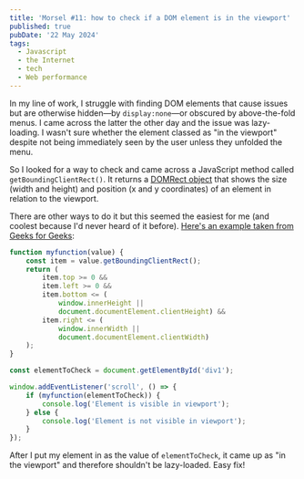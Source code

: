 ```yaml
---
title: 'Morsel #11: how to check if a DOM element is in the viewport'
published: true
pubDate: '22 May 2024'
tags:
  - Javascript
  - the Internet
  - tech
  - Web performance
---
```


In my line of work, I struggle with finding DOM elements that cause issues but are otherwise hidden—by `display:none`—or obscured by above-the-fold menus. I came across the latter the other day and the issue was lazy-loading. I wasn't sure whether the element classed as "in the viewport" despite not being immediately seen by the user unless they unfolded the menu.

So I looked for a way to check and came across a JavaScript method called `getBoundingClientRect()`. It returns a [DOMRect object](https://developer.mozilla.org/en-US/docs/Web/API/DOMRect) that shows the size (width and height) and position (x and y coordinates) of an element in relation to the viewport.

There are other ways to do it but this seemed the easiest for me (and coolest because I'd never heard of it before). [Here's an example taken from Geeks for Geeks](https://www.geeksforgeeks.org/javascript/how-to-check-a-dom-element-is-visible-in-current-viewport/):

```javascript
function myfunction(value) {
    const item = value.getBoundingClientRect();
    return (
        item.top >= 0 &&
        item.left >= 0 &&
        item.bottom <= (
            window.innerHeight ||
            document.documentElement.clientHeight) &&
        item.right <= (
            window.innerWidth ||
            document.documentElement.clientWidth)
    );
}

const elementToCheck = document.getElementById('div1');

window.addEventListener('scroll', () => {
    if (myfunction(elementToCheck)) {
        console.log('Element is visible in viewport');
    } else {
        console.log('Element is not visible in viewport');
    }
});
```

After I put my element in as the value of `elementToCheck`, it came up as "in the viewport" and therefore shouldn't be lazy-loaded. Easy fix!